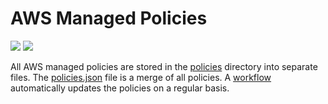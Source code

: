 # AWS Managed Policies

![](https://shields.io/date/1681713248.svg?label=last%20run)
![](https://shields.io/date/1681713248.svg?label=last%20updated)

All AWS managed policies are stored in the [policies](policies) directory into
separate files. The [policies.json](policies/policies.json) file is a merge of
all policies. A [workflow](.github/workflows/list-policies.yaml) automatically
updates the policies on a regular basis.
